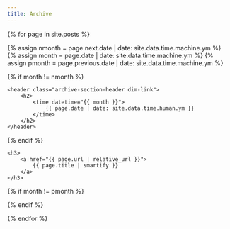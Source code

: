 ```yaml
---
title: Archive
---
```


{% for page in site.posts %}

{% assign nmonth = page.next.date | date: site.data.time.machine.ym %}
{% assign month = page.date | date: site.data.time.machine.ym %}
{% assign pmonth = page.previous.date | date: site.data.time.machine.ym %}

{% if month != nmonth %}
<section>

    <header class="archive-section-header dim-link">
        <h2>
            <time datetime="{{ month }}">
                {{ page.date | date: site.data.time.human.ym }}
            </time>
        </h2>
    </header>
{% endif %}

    <h3>
        <a href="{{ page.url | relative_url }}">
            {{ page.title | smartify }}
        </a>
    </h3>

{% if month != pmonth %}
</section>
{% endif %}

{% endfor %}
